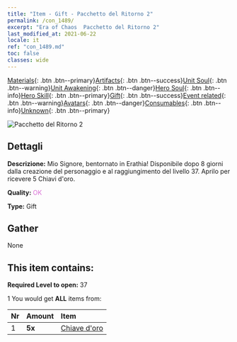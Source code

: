 ```yaml
---
title: "Item - Gift - Pacchetto del Ritorno 2"
permalink: /con_1489/
excerpt: "Era of Chaos  Pacchetto del Ritorno 2"
last_modified_at: 2021-06-22
locale: it
ref: "con_1489.md"
toc: false
classes: wide
---
```

 [Materials](/ItemsIT/){: .btn .btn--primary}[Artifacts](/ItemsIT/Artifacts/){: .btn .btn--success}[Unit Soul](/ItemsIT/UnitSoul/){: .btn .btn--warning}[Unit Awakening](/ItemsIT/UnitAwakening/){: .btn .btn--danger}[Hero Soul](/ItemsIT/HeroSoul/){: .btn .btn--info}[Hero Skill](/ItemsIT/HeroSkill/){: .btn .btn--primary}[Gift](/ItemsIT/Gift/){: .btn .btn--success}[Event related](/ItemsIT/Events/){: .btn .btn--warning}[Avatars](/ItemsIT/Avatars/){: .btn .btn--danger}[Consumables](/ItemsIT/Consumables/){: .btn .btn--info}[Unknown](/ItemsIT/Unknown/){: .btn .btn--primary}

 ![Pacchetto del Ritorno 2](/images/t/i_907102.png)

## Dettagli
 **Descrizione:** Mio Signore, bentornato in Erathia! Disponibile dopo 8 giorni dalla creazione del personaggio e al raggiungimento del livello 37. Aprilo per ricevere 5 Chiavi d'oro.

 **Quality:** <span style="color: #DA70D6">OK</span>

 **Type:** Gift

## Gather

  None

## This item contains:

 **Required Level to open:** 37

 1 You would get **ALL** items  from:

  | Nr | Amount |     Item    |
  |:---|:-------|:------------|
  | 1 |  **5x** | [Chiave d'oro](/ItemsIT/con_783/) |  | 
